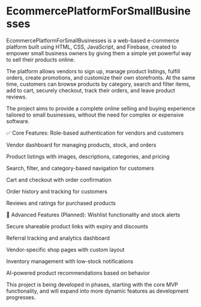 # EcommercePlatformForSmallBusinesses
EcommercePlatformForSmallBusinesses is a web-based e-commerce platform built using HTML, CSS, JavaScript, and Firebase, created to empower small business owners by giving them a simple yet powerful way to sell their products online.

The platform allows vendors to sign up, manage product listings, fulfill orders, create promotions, and customize their own storefronts. At the same time, customers can browse products by category, search and filter items, add to cart, securely checkout, track their orders, and leave product reviews.

The project aims to provide a complete online selling and buying experience tailored to small businesses, without the need for complex or expensive software.

✅ Core Features:
Role-based authentication for vendors and customers

Vendor dashboard for managing products, stock, and orders

Product listings with images, descriptions, categories, and pricing

Search, filter, and category-based navigation for customers

Cart and checkout with order confirmation

Order history and tracking for customers

Reviews and ratings for purchased products

🚀 Advanced Features (Planned):
Wishlist functionality and stock alerts

Secure shareable product links with expiry and discounts

Referral tracking and analytics dashboard

Vendor-specific shop pages with custom layout

Inventory management with low-stock notifications

AI-powered product recommendations based on behavior

This project is being developed in phases, starting with the core MVP functionality, and will expand into more dynamic features as development progresses.
